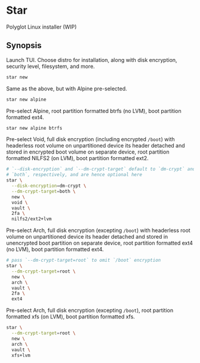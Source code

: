 Star
====

Polyglot Linux installer (WIP)

Synopsis
--------

Launch TUI. Choose distro for installation, along with disk encryption,
security level, filesystem, and more.

```bash
star new
```

Same as the above, but with Alpine pre-selected.

```bash
star new alpine
```

Pre-select Alpine, root partition formatted btrfs (no LVM), boot partition
formatted ext4.

```bash
star new alpine btrfs
```

Pre-select Void, full disk encryption (including encrypted `/boot`)
with headerless root volume on unpartitioned device its header detached
and stored in encrypted boot volume on separate device, root partition
formatted NILFS2 (on LVM), boot partition formatted ext2.

```bash
# `--disk-encryption` and `--dm-crypt-target` default to `dm-crypt` and
# `both`, respectively, and are hence optional here
star \
  --disk-encryption=dm-crypt \
  --dm-crypt-target=both \
  new \
  void \
  vault \
  2fa \
  nilfs2/ext2+lvm
```

Pre-select Arch, full disk encryption (excepting `/boot`) with headerless
root volume on unpartitioned device its header detached and stored in
unencrypted boot partition on separate device, root partition formatted
ext4 (no LVM), boot partition formatted ext4.

```bash
# pass `--dm-crypt-target=root` to omit `/boot` encryption
star \
  --dm-crypt-target=root \
  new \
  arch \
  vault \
  2fa \
  ext4
```

Pre-select Arch, full disk encryption (excepting `/boot`), root partition
formatted xfs (on LVM), boot partition formatted xfs.

```bash
star \
  --dm-crypt-target=root \
  new \
  arch \
  vault \
  xfs+lvm
```
